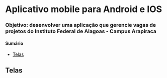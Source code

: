 # Aplicativo mobile para Android e IOS

### <p>Objetivo: desenvolver uma aplicação que gerencie vagas de projetos do Instituto Federal de Alagoas - Campus Arapiraca</p>

#### Sumário

* <a href="#screens">Telas</a>


## <section id="screens">Telas</section>

